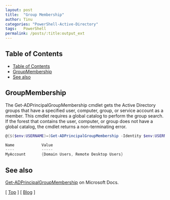 ```yaml
---
layout: post
title:  "Group Membership"
author: Tinu
categories: "PowerShell-Active-Directory"
tags:   PowerShell
permalink: /posts/:title:output_ext
---
```


## Table of Contents

- [Table of Contents](#table-of-contents)
- [GroupMembership](#groupmembership)
- [See also](#see-also)

## GroupMembership

The Get-ADPrincipalGroupMembership cmdlet gets the Active Directory groups that have a specified user, computer, group, or service account as a member. This cmdlet requires a global catalog to perform the group search. If the forest that contains the user, computer, or group does not have a global catalog, the cmdlet returns a non-terminating error.

````powershell
@{$($env:USERNAME)=(Get-ADPrincipalGroupMembership -Identity $env:USERNAME | Select -ExpandProperty Name)}

Name            Value
----            -----
MyAccount       {Domain Users, Remote Desktop Users}
````

## See also

[Get-ADPrincipalGroupMembership](https://docs.microsoft.com/en-us/powershell/module/addsadministration/get-adprincipalgroupmembership?view=win10-ps) on Microsoft Docs.

[ [Top](#table-of-contents) ] [ [Blog](../categories.html) ]
